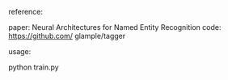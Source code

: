 reference:

   paper: Neural Architectures for Named Entity Recognition
   code:  https://github.com/ glample/tagger


usage:

   python train.py
